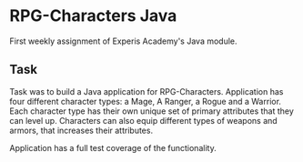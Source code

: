 # RPG-Characters Java

First weekly assignment of Experis Academy's Java module.

## Task
Task was to build a Java application for RPG-Characters. Application has four different 
character types: a Mage, A Ranger, a Rogue and a Warrior. Each character type has their 
own unique set of primary attributes that they can level up. Characters can also equip 
different types of weapons and armors, that increases their attributes.

Application has a full test coverage of the functionality.

